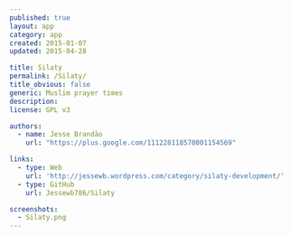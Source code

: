 ```yaml
---
published: true
layout: app
category: app
created: 2015-01-07
updated: 2015-04-28

title: Silaty
permalink: /Silaty/
title_obvious: false
generic: Muslim prayer times
description:
license: GPL v3

authors:
  - name: Jesse Brandão
    url: "https://plus.google.com/111228118570001154569"

links:
  - type: Web
    url: 'http://jessewb.wordpress.com/category/silaty-development/'
  - type: GitHub
    url: Jessewb786/Silaty

screenshots:
  - Silaty.png
---
```

